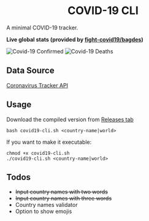 <h1 align="center"> 
  COVID-19 CLI
</h1>

A minimal COVID-19 tracker.

**Live global stats (provided by [fight-covid19/bagdes](https://github.com/fight-covid19/bagdes))**

![Covid-19 Confirmed](https://covid19-badges.herokuapp.com/confirmed/latest)
![Covid-19 Deaths](https://covid19-badges.herokuapp.com/deaths/latest)

## Data Source
[Coronavirus Tracker API](https://corona-stats.online?format=json)

## Usage
Download the compiled version from [Releases tab](https://github.com/rizkyzhang/covid19-cli/releases)

```
bash covid19-cli.sh <country-name|world>
```

If you want to make it executable:

```
chmod +x covid19-cli.sh
./covid19-cli.sh <country-name|world>
```

## Todos
* ~~Input country names with two words~~
* ~~Input country names with three words~~
* Country names validator
* Option to show emojis
